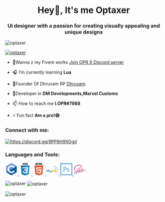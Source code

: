 <h1 align="center">Hey🙂, It's me Optaxer</h1>
<h3 align="center">UI designer with a passion for creating visually appealing and unique designs</h3>

<p align="left"> <img src="https://komarev.com/ghpvc/?username=optaxer&label=Profile%20views&color=0e75b6&style=flat" alt="optaxer" /> </p>

<p align="left"> <a href="https://github.com/ryo-ma/github-profile-trophy"><img src="https://github-profile-trophy.vercel.app/?username=optaxer" alt="optaxer" /></a> </p>

- 💖Wanna z my Fivem works [Join OPR X Discord server](https://discord.gg/9PP8H9XGgd)

- 🎧 I’m currently learning **Lua**

- 🔧Founder Of Dhruvam RP [Dhruvam](https://discord.gg/dhruvam-rp-766938077733060628)

- 🔧Developer in **DM Developments,Marvel Customs**

- 📫 How to reach me **I.OPR#7988**

- ⚡ Fun fact **Am a pro!😄**

<h3 align="left">Connect with me:</h3>
<p align="left">
<a href="https://discord.gg/https://discord.gg/9PP8H9XGgd" target="blank"><img align="center" src="https://raw.githubusercontent.com/rahuldkjain/github-profile-readme-generator/master/src/images/icons/Social/discord.svg" alt="https://discord.gg/9PP8H9XGgd" height="30" width="40" /></a>
</p>

<h3 align="left">Languages and Tools:</h3>
<p align="left"> <a href="https://www.cprogramming.com/" target="_blank" rel="noreferrer"> <img src="https://raw.githubusercontent.com/devicons/devicon/master/icons/c/c-original.svg" alt="c" width="40" height="40"/> </a> <a href="https://www.w3schools.com/css/" target="_blank" rel="noreferrer"> <img src="https://raw.githubusercontent.com/devicons/devicon/master/icons/css3/css3-original-wordmark.svg" alt="css3" width="40" height="40"/> </a> <a href="https://www.w3.org/html/" target="_blank" rel="noreferrer"> <img src="https://raw.githubusercontent.com/devicons/devicon/master/icons/html5/html5-original-wordmark.svg" alt="html5" width="40" height="40"/> </a> <a href="https://www.mysql.com/" target="_blank" rel="noreferrer"> <img src="https://raw.githubusercontent.com/devicons/devicon/master/icons/mysql/mysql-original-wordmark.svg" alt="mysql" width="40" height="40"/> </a> <a href="https://www.photoshop.com/en" target="_blank" rel="noreferrer"> <img src="https://raw.githubusercontent.com/devicons/devicon/master/icons/photoshop/photoshop-line.svg" alt="photoshop" width="40" height="40"/> </a> <a href="https://sass-lang.com" target="_blank" rel="noreferrer"> <img src="https://raw.githubusercontent.com/devicons/devicon/master/icons/sass/sass-original.svg" alt="sass" width="40" height="40"/> </a> </p>

<p><img align="left" src="https://github-readme-stats.vercel.app/api/top-langs?username=optaxer&show_icons=true&theme=dark&title_color=00ffbf&text_color=ffffff&bg_color=070707&hide_border=true&locale=en&layout=compact" alt="optaxer" /></p>

<p>&nbsp;<img align="center" src="https://github-readme-stats.vercel.app/api?username=optaxer&show_icons=true&theme=dark&title_color=ffffff&text_color=00ffbf&bg_color=060606&hide_border=true&locale=en" alt="optaxer" /></p>

<p><img align="center" src="https://github-readme-streak-stats.herokuapp.com/?user=optaxer&theme=dark" alt="optaxer" /></p>
